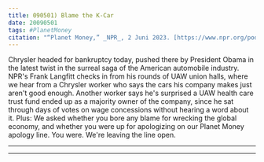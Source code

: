 ```yaml
---
title: 090501) Blame the K-Car
date: 20090501
tags: #PlanetMoney
citation: "“Planet Money,” _NPR_, 2 Juni 2023. [https://www.npr.org/podcasts/510289/planet-money](https://www.npr.org/podcasts/510289/planet-money) (diakses 4 Juni 2023)."
---
```


Chrysler headed for bankruptcy today, pushed there by President Obama in the latest twist in the surreal saga of the American automobile industry. NPR's Frank Langfitt checks in from his rounds of UAW union halls, where we hear from a Chrysler worker who says the cars his company makes just aren't good enough. Another worker says he's surprised a UAW health care trust fund ended up as a majority owner of the company, since he sat through days of votes on wage concessions without hearing a word about it. Plus: We asked whether you bore any blame for wrecking the global economy, and whether you were up for apologizing on our Planet Money apology line. You were. We're leaving the line open.

----



----
